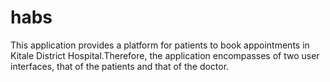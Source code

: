 # habs

This application provides a platform for patients to book appointments in Kitale District Hospital.Therefore,
the application encompasses of two user interfaces, that of the patients and that of the doctor.

